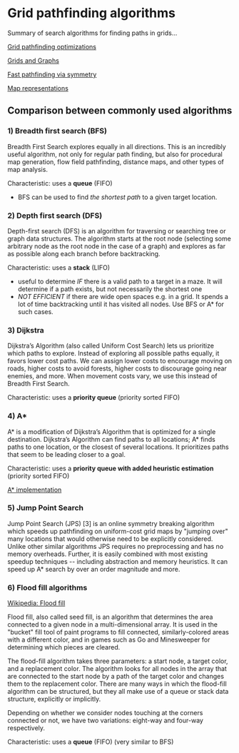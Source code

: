 # Grid pathfinding algorithms

Summary of search algorithms for finding paths in grids...

[Grid pathfinding optimizations](https://www.redblobgames.com/pathfinding/grids/algorithms.html)

[Grids and Graphs](https://www.redblobgames.com/pathfinding/grids/graphs.html)

[Fast pathfinding via symmetry](http://aigamedev.com/open/tutorial/symmetry-in-pathfinding/)

[Map representations](http://theory.stanford.edu/~amitp/GameProgramming/MapRepresentations.html)

## Comparison between commonly used algorithms

### 1) Breadth first search (BFS)

Breadth First Search explores equally in all directions. This is an incredibly useful algorithm, not only for regular path finding, but also for procedural map generation, flow field pathfinding, distance maps, and other types of map analysis.

Characteristic: uses a **queue** (FIFO)

* BFS can be used to find _the shortest path_ to a given target location.

### 2) Depth first search (DFS)

Depth-first search (DFS) is an algorithm for traversing or searching tree or graph data structures. The algorithm starts at the root node (selecting some arbitrary node as the root node in the case of a graph) and explores as far as possible along each branch before backtracking.

Characteristic: uses a **stack** (LIFO)

* useful to determine _IF_ there is a valid path to a target in a maze. It will determine if a path exists, but not necessarily the shortest one
* _NOT EFFICIENT_ if there are wide open spaces e.g. in a grid. It spends a lot of time backtracking until it has visited all nodes. Use BFS or A* for such cases.

### 3) Dijkstra

Dijkstra’s Algorithm (also called Uniform Cost Search) lets us prioritize which paths to explore. Instead of exploring all possible paths equally, it favors lower cost paths. We can assign lower costs to encourage moving on roads, higher costs to avoid forests, higher costs to discourage going near enemies, and more. When movement costs vary, we use this instead of Breadth First Search.

Characteristic: uses a **priority queue** (priority sorted FIFO)

### 4) A*

A* is a modification of Dijkstra’s Algorithm that is optimized for a single destination. Dijkstra’s Algorithm can find paths to all locations; A* finds paths to one location, or the closest of several locations. It prioritizes paths that seem to be leading closer to a goal.

Characteristic: uses a **priority queue with added heuristic estimation** (priority sorted FIFO)

[A* implementation](https://www.redblobgames.com/pathfinding/a-star/implementation.html)

### 5) Jump Point Search
   
Jump Point Search (JPS) [3] is an online symmetry breaking algorithm which speeds up pathfinding on uniform-cost grid maps by "jumping over" many locations that would otherwise need to be explicitly considered. Unlike other similar algorithms JPS requires no preprocessing and has no memory overheads. Further, it is easily combined with most existing speedup techniques -- including abstraction and memory heuristics. It can speed up A* search by over an order magnitude and more.

### 6) Flood fill algorithms

[Wikipedia: Flood fill](https://en.wikipedia.org/wiki/Flood_fill)

Flood fill, also called seed fill, is an algorithm that determines the area connected to a given node in a multi-dimensional array. It is used in the "bucket" fill tool of paint programs to fill connected, similarly-colored areas with a different color, and in games such as Go and Minesweeper for determining which pieces are cleared.

The flood-fill algorithm takes three parameters: a start node, a target color, and a replacement color. The algorithm looks for all nodes in the array that are connected to the start node by a path of the target color and changes them to the replacement color. There are many ways in which the flood-fill algorithm can be structured, but they all make use of a queue or stack data structure, explicitly or implicitly.

Depending on whether we consider nodes touching at the corners connected or not, we have two variations: eight-way and four-way respectively.

Characteristic: uses a **queue** (FIFO) (very similar to BFS)
